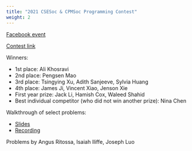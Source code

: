 ```yaml
---
title: "2021 CSESoc & CPMSoc Programming Contest"
weight: 2
---
```


[Facebook event](https://fb.me/e/1h4Kij8wu)

[Contest link](https://www.hackerrank.com/contests/csesoc-x-cpmsoc-programming-contest-2021/challenges)

Winners:
    
- 1st place: Ali Khosravi
- 2nd place: Pengsen Mao
- 3rd place: Tsingying Xu, Adith Sanjeeve, Sylvia Huang
- 4th place: James Ji, Vincent Xiao, Jenson Xie
- First year prize: Jack Li, Hamish Cox, Waleed Shahid
- Best individual competitor (who did not win another prize): Nina Chen
    
Walkthrough of select problems:

- [Slides](/assets/workshops/programming/2021/t3contest.pdf)
- [Recording](https://youtu.be/oTeLXRQa0DQ)

Problems by Angus Ritossa, Isaiah Iliffe, Joseph Luo